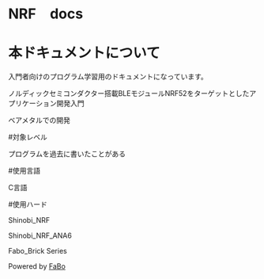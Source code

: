 # NRF　docs

# 本ドキュメントについて

入門者向けのプログラム学習用のドキュメントになっています。

ノルディックセミコンダクター搭載BLEモジュールNRF52をターゲットとしたアプリケーション開発入門

ベアメタルでの開発

#対象レベル

プログラムを過去に書いたことがある

#使用言語

C言語

#使用ハード

Shinobi_NRF

Shinobi_NRF_ANA6

Fabo_Brick Series

Powered by [FaBo](http://www.fabo.io)
